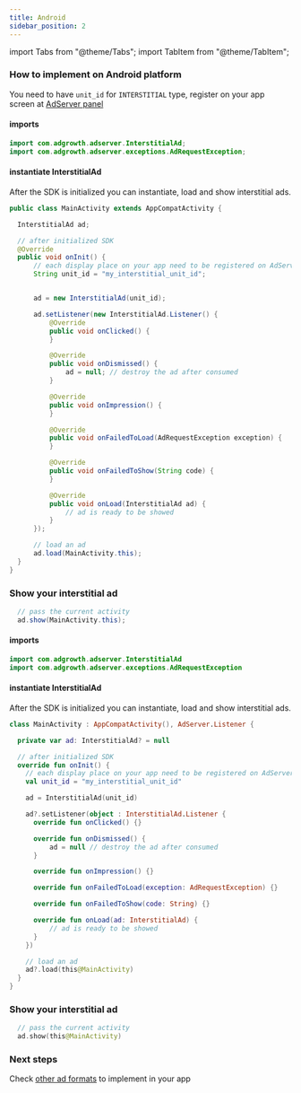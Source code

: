 ```yaml
---
title: Android
sidebar_position: 2
---
```


import Tabs from "@theme/Tabs";
import TabItem from "@theme/TabItem";

### How to implement on Android platform

You need to have `unit_id` for `INTERSTITIAL` type, register on your app screen at [AdServer panel](https://adserver.adgrowth.com/mfe-apps/apps)

<Tabs>
  <TabItem value="java" label="Java" default>

#### imports

```java
import com.adgrowth.adserver.InterstitialAd;
import com.adgrowth.adserver.exceptions.AdRequestException;
```

#### instantiate InterstitialAd

After the SDK is initialized you can instantiate, load and show interstitial ads.

```java
public class MainActivity extends AppCompatActivity {

  InterstitialAd ad;

  // after initialized SDK
  @Override
  public void onInit() {
      // each display place on your app need to be registered on AdServer Panel.
      String unit_id = "my_interstitial_unit_id";


      ad = new InterstitialAd(unit_id);

      ad.setListener(new InterstitialAd.Listener() {
          @Override
          public void onClicked() {
          }

          @Override
          public void onDismissed() {
              ad = null; // destroy the ad after consumed
          }

          @Override
          public void onImpression() {
          }

          @Override
          public void onFailedToLoad(AdRequestException exception) {
          }

          @Override
          public void onFailedToShow(String code) {
          }

          @Override
          public void onLoad(InterstitialAd ad) {
              // ad is ready to be showed
          }
      });

      // load an ad
      ad.load(MainActivity.this);
  }
}
```

### Show your interstitial ad

```java
  // pass the current activity
  ad.show(MainActivity.this);
```

  </TabItem>
  <TabItem value="kotlin" label="Kotlin">
    
#### imports

```kotlin
import com.adgrowth.adserver.InterstitialAd
import com.adgrowth.adserver.exceptions.AdRequestException
```

#### instantiate InterstitialAd

After the SDK is initialized you can instantiate, load and show interstitial ads.

```kotlin
class MainActivity : AppCompatActivity(), AdServer.Listener {

  private var ad: InterstitialAd? = null

  // after initialized SDK
  override fun onInit() {
    // each display place on your app need to be registered on AdServer Panel.
    val unit_id = "my_interstitial_unit_id"

    ad = InterstitialAd(unit_id)

    ad?.setListener(object : InterstitialAd.Listener {
      override fun onClicked() {}

      override fun onDismissed() {
          ad = null // destroy the ad after consumed
      }

      override fun onImpression() {}

      override fun onFailedToLoad(exception: AdRequestException) {}

      override fun onFailedToShow(code: String) {}

      override fun onLoad(ad: InterstitialAd) {
          // ad is ready to be showed
      }
    })

    // load an ad
    ad?.load(this@MainActivity)
  }
}
```

### Show your interstitial ad

```kotlin
  // pass the current activity
  ad.show(this@MainActivity)
```

  </TabItem>
</Tabs>

### Next steps

Check [other ad formats](../../usage) to implement in your app
